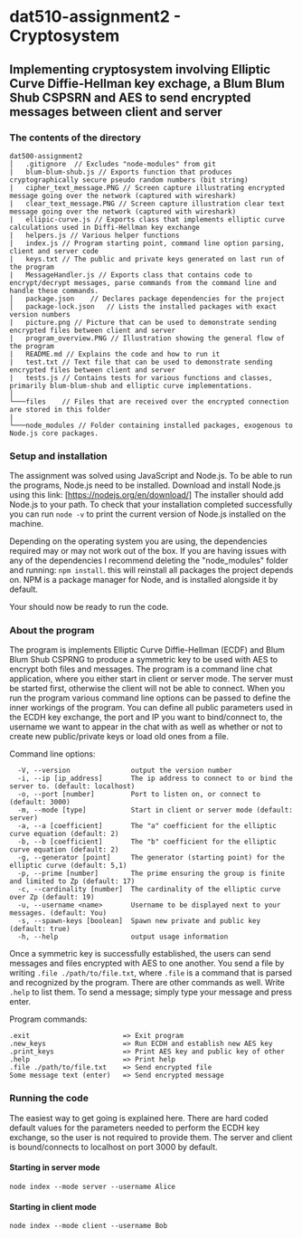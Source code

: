 # dat510-assignment2 - Cryptosystem

## Implementing cryptosystem involving Elliptic Curve Diffie-Hellman key exchage, a Blum Blum Shub CSPSRN and AES to send encrypted messages between client and server

### The contents of the directory

```
dat500-assignment2
│   .gitignore  // Excludes "node-modules" from git
|   blum-blum-shub.js // Exports function that produces cryptographically secure pseudo random numbers (bit string)
|   cipher_text_message.PNG // Screen capture illustrating encrypted message going over the network (captured with wireshark)
|   clear_text_message.PNG // Screen capture illustration clear text message going over the network (captured with wireshark)
|   ellipic-curve.js // Exports class that implements elliptic curve calculations used in Diffi-Hellman key exchange
|   helpers.js // Various helper functions
|   index.js // Program starting point, command line option parsing, client and server code
|   keys.txt // The public and private keys generated on last run of the program
|   MessageHandler.js // Exports class that contains code to encrypt/decrypt messages, parse commands from the command line and handle these commands.
│   package.json    // Declares package dependencies for the project
│   package-lock.json   // Lists the installed packages with exact version numbers
|   picture.png // Picture that can be used to demonstrate sending encrypted files between client and server
|   program_overview.PNG // Illustration showing the general flow of the program
|   README.md // Explains the code and how to run it
|   test.txt // Text file that can be used to demonstrate sending encrypted files between client and server
|   tests.js // Contains tests for various functions and classes, primarily blum-blum-shub and elliptic curve implementations.
│
└───files    // Files that are received over the encrypted connection are stored in this folder
|
└───node_modules // Folder containing installed packages, exogenous to Node.js core packages.
```


### Setup and installation
The assignment was solved using JavaScript and Node.js. To be able to run the programs, Node.js need to be installed.
Download and install Node.js using this link: [https://nodejs.org/en/download/]
The installer should add Node.js to your path. To check that your installation completed successfully you can run `node -v`
to print the current version of Node.js installed on the machine.

Depending on the operating system you are using, the dependencies required may or may not work out of the box. 
If you are having issues with any of the dependencies I recommend deleting the "node_modules" folder and running:
`npm install`. this will reinstall all packages the project depends on. NPM is a package manager for Node, and is installed alongside it by default.

Your should now be ready to run the code.

### About the program

The program is implements Elliptic Curve Diffie-Hellman (ECDF) and Blum Blum Shub CSPRNG to produce a symmetric key to be used with AES to encrypt both files and messages. The program is a command line chat application, where you either start in client or server mode. The server must be started first, otherwise the client will not be able to connect. When you run the program various command line options can be passed to define the inner workings of the program. You can define all public parameters used in the ECDH key exchange, the port and IP you want to bind/connect to, the username we want to appear in the chat with as well as whether or not to create new public/private keys or load old ones from a file.

Command line options:
```
  -V, --version               output the version number
  -i, --ip [ip_address]       The ip address to connect to or bind the server to. (default: localhost)
  -o, --port [number]         Port to listen on, or connect to (default: 3000)
  -m, --mode [type]           Start in client or server mode (default: server)
  -a, --a [coefficient]       The "a" coefficient for the elliptic curve equation (default: 2)
  -b, --b [coefficient]       The "b" coefficient for the elliptic curve equation (default: 2)
  -g, --generator [point]     The generator (starting point) for the elliptic curve (default: 5,1)
  -p, --prime [number]        The prime ensuring the group is finite and limited to Zp (default: 17)
  -c, --cardinality [number]  The cardinality of the elliptic curve over Zp (default: 19)
  -u, --username <name>       Username to be displayed next to your messages. (default: You)
  -s, --spawn-keys [boolean]  Spawn new private and public key (default: true)
  -h, --help                  output usage information
```

Once a symmetric key is successfully established, the users can send messages and files encrypted with AES to one another. You send a file by writing `.file ./path/to/file.txt`, where `.file` is a command that is parsed and recognized by the program. There are other commands as well. Write `.help` to list them. To send a message; simply type your message and press enter.

Program commands:
```
.exit                       => Exit program
.new_keys                   => Run ECDH and establish new AES key
.print_keys                 => Print AES key and public key of other
.help                       => Print help
.file ./path/to/file.txt    => Send encrypted file
Some message text (enter)   => Send encrypted message
```

### Running the code
The easiest way to get going is explained here. There are hard coded default values for the parameters needed to perform the ECDH key exchange, so the user is not required to provide them. The server and client is bound/connects to localhost on port 3000 by default.

#### Starting in server mode

`node index --mode server --username Alice` 

#### Starting in client mode

`node index --mode client --username Bob`

